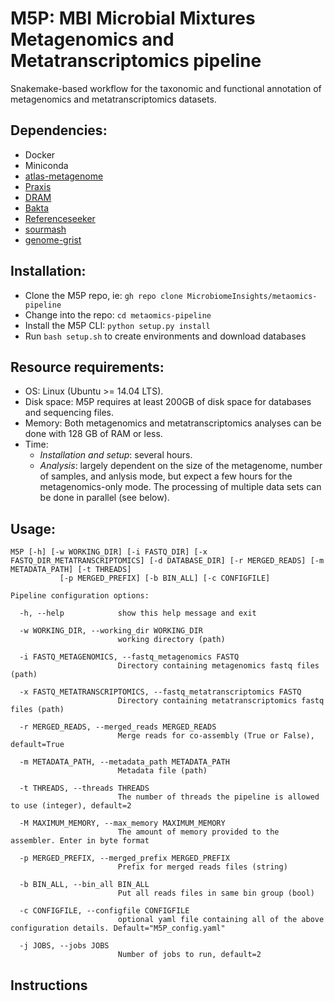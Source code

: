 # M5P: **MBI Microbial Mixtures Metagenomics and Metatranscriptomics pipeline**

Snakemake-based workflow for the taxonomic and functional annotation of metagenomics and metatranscriptomics datasets.

## Dependencies:
- Docker
- Miniconda
- [atlas-metagenome](https://github.com/metagenome-atlas/atlas)
- [Praxis](https://github.com/davidlevybooth/Praxis)
- [DRAM](https://github.com/shafferm/DRAM)
- [Bakta](https://github.com/oschwengers/bakta)
- [Referenceseeker](https://github.com/oschwengers/referenceseeker)
- [sourmash](https://github.com/sourmash-bio/sourmash)
- [genome-grist](https://github.com/dib-lab/genome-grist)

## Installation:
- Clone the M5P repo, ie: `gh repo clone MicrobiomeInsights/metaomics-pipeline`
- Change into the repo: `cd metaomics-pipeline`
- Install the M5P CLI: `python setup.py install`
- Run `bash setup.sh` to create environments and download databases

## Resource requirements:
- OS: Linux (Ubuntu >= 14.04 LTS).
- Disk space: M5P requires at least 200GB of disk space for databases and sequencing files.
- Memory: Both metagenomics and metatranscriptomics analyses can be done with 128 GB of RAM or less.
- Time:
  - *Installation and setup*: several hours.
  - *Analysis*: largely dependent on the size of the metagenome, number of samples, and anlysis mode, but expect a few hours for the metagenomics-only mode. The processing of multiple data sets can be done in parallel (see below).


## Usage:
```
M5P [-h] [-w WORKING_DIR] [-i FASTQ_DIR] [-x FASTQ_DIR_METATRANSCRIPTOMICS] [-d DATABASE_DIR] [-r MERGED_READS] [-m METADATA_PATH] [-t THREADS]
           [-p MERGED_PREFIX] [-b BIN_ALL] [-c CONFIGFILE]

Pipeline configuration options:

  -h, --help            show this help message and exit

  -w WORKING_DIR, --working_dir WORKING_DIR
                        working directory (path)

  -i FASTQ_METAGENOMICS, --fastq_metagenomics FASTQ
                        Directory containing metagenomics fastq files (path)

  -x FASTQ_METATRANSCRIPTOMICS, --fastq_metatranscriptomics FASTQ
                        Directory containing metatranscriptomics fastq files (path)

  -r MERGED_READS, --merged_reads MERGED_READS
                        Merge reads for co-assembly (True or False), default=True

  -m METADATA_PATH, --metadata_path METADATA_PATH
                        Metadata file (path)

  -t THREADS, --threads THREADS
                        The number of threads the pipeline is allowed to use (integer), default=2

  -M MAXIMUM_MEMORY, --max_memory MAXIMUM_MEMORY
                        The amount of memory provided to the assembler. Enter in byte format

  -p MERGED_PREFIX, --merged_prefix MERGED_PREFIX
                        Prefix for merged reads files (string)

  -b BIN_ALL, --bin_all BIN_ALL
                        Put all reads files in same bin group (bool)

  -c CONFIGFILE, --configfile CONFIGFILE
                        optional yaml file containing all of the above configuration details. Default="M5P_config.yaml"

  -j JOBS, --jobs JOBS
                        Number of jobs to run, default=2
   ```
## Instructions
